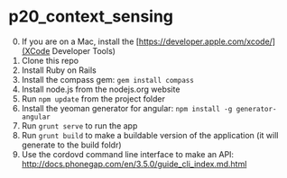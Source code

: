 p20_context_sensing
===================

0. If you are on a Mac, install the [https://developer.apple.com/xcode/](XCode Developer Tools)
1. Clone this repo
2. Install Ruby on Rails
3. Install the compass gem: `gem install compass`
4. Install node.js from the nodejs.org website
5. Run `npm update` from the project folder
6. Install the yeoman generator for angular: `npm install -g generator-angular`
7. Run `grunt serve` to run the app
8. Run `grunt build` to make a buildable version of the application (it will generate to the build foldr)
9. Use the cordovd command line interface to make an API: http://docs.phonegap.com/en/3.5.0/guide_cli_index.md.html
